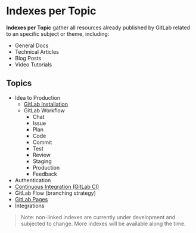 # Indexes per Topic

**Indexes per Topic** gather all resources already published by GitLab
related to an specific subject or theme, including:
  - General Docs
  - Technical Articles
  - Blog Posts
  - Video Tutorials

## Topics

- Idea to Production
  - [GitLab Installation](../install/README.md)
  - GitLab Workflow
    - Chat
    - Issue
    - Plan
    - Code
    - Commit
    - Test
    - Review
    - Staging
    - Production
    - Feedback
- Authentication
- [Continuous Integration (GitLab CI)](../ci/)
- GitLab Flow (branching strategy)
- [GitLab Pages](../user/project/pages/)
- Integrations

> Note: non-linked indexes are currently under development and subjected to change.
More indexes will be available along the time.